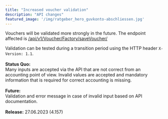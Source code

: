 ```yaml
---
title: "Increased voucher validation"
description: "API changes"
featured_image: '/img/ratgeber_hero_guvkonto-abschliessen.jpg'
---
```


Vouchers will be validated more strongly in the future.
The endpoint affected is <a href="https://api.sevdesk.de/#tag/Voucher/operation/createVoucherByFactory">/api/v1/Voucher/Factory/saveVoucher/</a>
 
Validation can be tested during a transition period using the HTTP header <code>X-Version: 1.1</code>.<br><br>
<b>Status Quo:</b><br>
Many inputs are accepted via the API that are not correct from an accounting point of view. Invalid values are accepted and mandatory information that is required for correct accounting is missing.<br><br>
<b>Future:</b><br>
Validation and error message in case of invalid input based on API documentation.<br><br>
<b>Release:</b> 27.06.2023 (4.157)